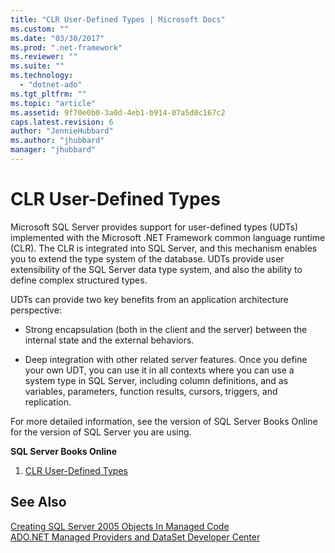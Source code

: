 ```yaml
---
title: "CLR User-Defined Types | Microsoft Docs"
ms.custom: ""
ms.date: "03/30/2017"
ms.prod: ".net-framework"
ms.reviewer: ""
ms.suite: ""
ms.technology: 
  - "dotnet-ado"
ms.tgt_pltfrm: ""
ms.topic: "article"
ms.assetid: 9f70e0b0-3a0d-4eb1-b914-07a5d0c167c2
caps.latest.revision: 6
author: "JennieHubbard"
ms.author: "jhubbard"
manager: "jhubbard"
---
```

# CLR User-Defined Types
Microsoft SQL Server provides support for user-defined types (UDTs) implemented with the Microsoft .NET Framework common language runtime (CLR). The CLR is integrated into SQL Server, and this mechanism enables you to extend the type system of the database. UDTs provide user extensibility of the SQL Server data type system, and also the ability to define complex structured types.  
  
 UDTs can provide two key benefits from an application architecture perspective:  
  
-   Strong encapsulation (both in the client and the server) between the internal state and the external behaviors.  
  
-   Deep integration with other related server features. Once you define your own UDT, you can use it in all contexts where you can use a system type in SQL Server, including column definitions, and as variables, parameters, function results, cursors, triggers, and replication.  
  
 For more detailed information, see the version of SQL Server Books Online for the version of SQL Server you are using.  
  
 **SQL Server Books Online**  
  
1.  [CLR User-Defined Types](http://go.microsoft.com/fwlink/?LinkId=98366)  
  
## See Also  
 [Creating SQL Server 2005 Objects In Managed Code](http://msdn.microsoft.com/en-us/5358a825-e19b-49aa-8214-674ce5fed1da)   
 [ADO.NET Managed Providers and DataSet Developer Center](http://go.microsoft.com/fwlink/?LinkId=217917)